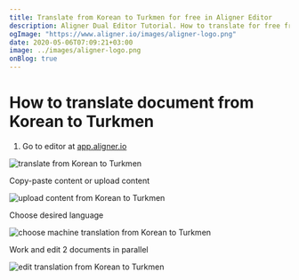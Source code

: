 ```yaml
---
title: Translate from Korean to Turkmen for free in Aligner Editor
description: Aligner Dual Editor Tutorial. How to translate for free from Korean to Turkmen. Aligner is multilingual document management platform. 
ogImage: "https://www.aligner.io/images/aligner-logo.png"
date: 2020-05-06T07:09:21+03:00
image: ../images/aligner-logo.png
onBlog: true
---
```


# How to translate document from Korean to Turkmen

1. Go to editor at [app.aligner.io](https://app.aligner.io "Aligner App web page")

![translate from Korean to Turkmen](../aligner-blank-editor.png "translate from Korean to Turkmen")

Copy-paste content or upload content

![upload content from Korean to Turkmen](../aligner-uploaded-document.png "upload content from Korean to Turkmen")

Choose desired language

![choose machine translation from Korean to Turkmen](../aligner-language-dropdown.png "choose machine translation from Korean to Turkmen")

Work and edit 2 documents in parallel

![edit translation from Korean to Turkmen](../aligner-double-sitded-editor.png "edit translation from Korean to Turkmen")

